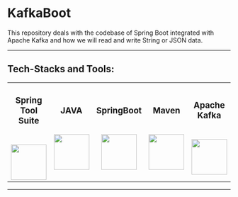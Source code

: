 # KafkaBoot
This repository deals with the codebase of Spring Boot integrated with Apache Kafka and how we will read and write String or JSON data.
<hr>

<h2>Tech-Stacks and Tools:</h2>
<table width = 100%>
<tbody>
<tr align="top">
<td width="20%" align="center">
<h3 dir="auto"><span>Spring Tool Suite</span><br><br></h3>
<a><img src="https://spring.io/img/projects/spring-tool.svg" height = "80" width = "80"></a>
</td>
<td width="20%" align="center">
<h3 dir="auto"><span>JAVA</span><br><br></h3>
<a><img src="https://cdn-icons-png.flaticon.com/512/5968/5968282.png" height = "80" width = "80"></a>
</td>
<td width="20%" align="center">
<h3 dir="auto"><span>SpringBoot</span><br><br></h3>
<a><img src="https://res.cloudinary.com/startup-grind/image/upload/c_fill,dpr_2.0,f_auto,g_center,q_auto:good/v1/gcs/platform-data-dsc/events/spring-boot-1_5zDxm9B.jpg" height = "80" width = "80"></a>
</td>
<td width="20%" align="center">
<h3 dir="auto"><span>Maven</span><br><br></h3>
<a><img src="https://w7.pngwing.com/pngs/130/892/png-transparent-apache-tomcat-apache-http-server-web-server-java-servlet-javaserver-pages-others-miscellaneous-text-logo-thumbnail.png" height = "80" width = "80"></a>
</td>
<td width="20%" align="center">
<h3 dir="auto"><span>Apache Kafka</span><br><br></h3>
<a><img src="https://assets.confluent.io/m/674be3c67bab5343/webimage-icon-kafka-light-SVG" height = "80" width = "80"></a>
</td>
</tr>
</td>
</tr>
</tbody>
</table>

<hr>
